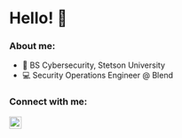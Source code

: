 # Hello! 👋
### About me:
- 📜 BS Cybersecurity, Stetson University
- 💻 Security Operations Engineer @ Blend
### Connect with me:


[<img align="left" alt="codeSTACKr | LinkedIn" width="22px" src="https://cdn.jsdelivr.net/npm/simple-icons@v3/icons/linkedin.svg" />][linkedin]








[linkedin]: https://linkedin.com/in/mathew-nitz

